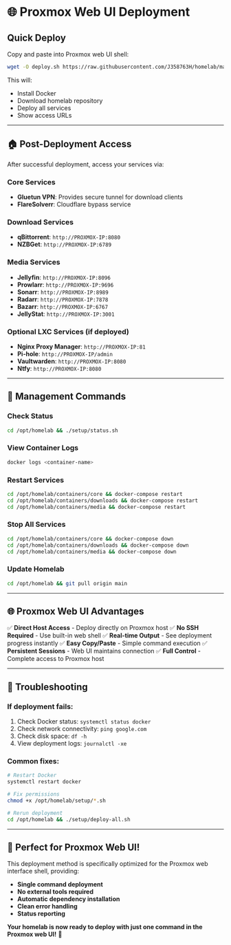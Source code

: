 # 🌐 Proxmox Web UI Deployment

## Quick Deploy

Copy and paste into Proxmox web UI shell:

```bash
wget -O deploy.sh https://raw.githubusercontent.com/J358763H/homelab/main/proxmox-deploy-homelab.sh && chmod +x deploy.sh && ./deploy.sh
```

This will:
- Install Docker
- Download homelab repository  
- Deploy all services
- Show access URLs

---

## 🏠 **Post-Deployment Access**

After successful deployment, access your services via:

### **Core Services**
- **Gluetun VPN**: Provides secure tunnel for download clients
- **FlareSolverr**: Cloudflare bypass service

### **Download Services**
- **qBittorrent**: `http://PROXMOX-IP:8080`
- **NZBGet**: `http://PROXMOX-IP:6789`

### **Media Services**
- **Jellyfin**: `http://PROXMOX-IP:8096`
- **Prowlarr**: `http://PROXMOX-IP:9696`
- **Sonarr**: `http://PROXMOX-IP:8989`
- **Radarr**: `http://PROXMOX-IP:7878`
- **Bazarr**: `http://PROXMOX-IP:6767`
- **JellyStat**: `http://PROXMOX-IP:3001`

### **Optional LXC Services** (if deployed)
- **Nginx Proxy Manager**: `http://PROXMOX-IP:81`
- **Pi-hole**: `http://PROXMOX-IP/admin`
- **Vaultwarden**: `http://PROXMOX-IP:8080`
- **Ntfy**: `http://PROXMOX-IP:8080`

---

## 🔧 **Management Commands**

### **Check Status**
```bash
cd /opt/homelab && ./setup/status.sh
```

### **View Container Logs**
```bash
docker logs <container-name>
```

### **Restart Services**
```bash
cd /opt/homelab/containers/core && docker-compose restart
cd /opt/homelab/containers/downloads && docker-compose restart
cd /opt/homelab/containers/media && docker-compose restart
```

### **Stop All Services**
```bash
cd /opt/homelab/containers/core && docker-compose down
cd /opt/homelab/containers/downloads && docker-compose down
cd /opt/homelab/containers/media && docker-compose down
```

### **Update Homelab**
```bash
cd /opt/homelab && git pull origin main
```

---

## 🌐 **Proxmox Web UI Advantages**

✅ **Direct Host Access** - Deploy directly on Proxmox host
✅ **No SSH Required** - Use built-in web shell
✅ **Real-time Output** - See deployment progress instantly
✅ **Easy Copy/Paste** - Simple command execution
✅ **Persistent Sessions** - Web UI maintains connection
✅ **Full Control** - Complete access to Proxmox host

---

## 🚨 **Troubleshooting**

### **If deployment fails:**
1. Check Docker status: `systemctl status docker`
2. Check network connectivity: `ping google.com`
3. Check disk space: `df -h`
4. View deployment logs: `journalctl -xe`

### **Common fixes:**
```bash
# Restart Docker
systemctl restart docker

# Fix permissions
chmod +x /opt/homelab/setup/*.sh

# Rerun deployment
cd /opt/homelab && ./setup/deploy-all.sh
```

---

## 🎯 **Perfect for Proxmox Web UI!**

This deployment method is specifically optimized for the Proxmox web interface shell, providing:

- **Single command deployment**
- **No external tools required**
- **Automatic dependency installation**
- **Clean error handling**
- **Status reporting**

**Your homelab is now ready to deploy with just one command in the Proxmox web UI!** 🚀
